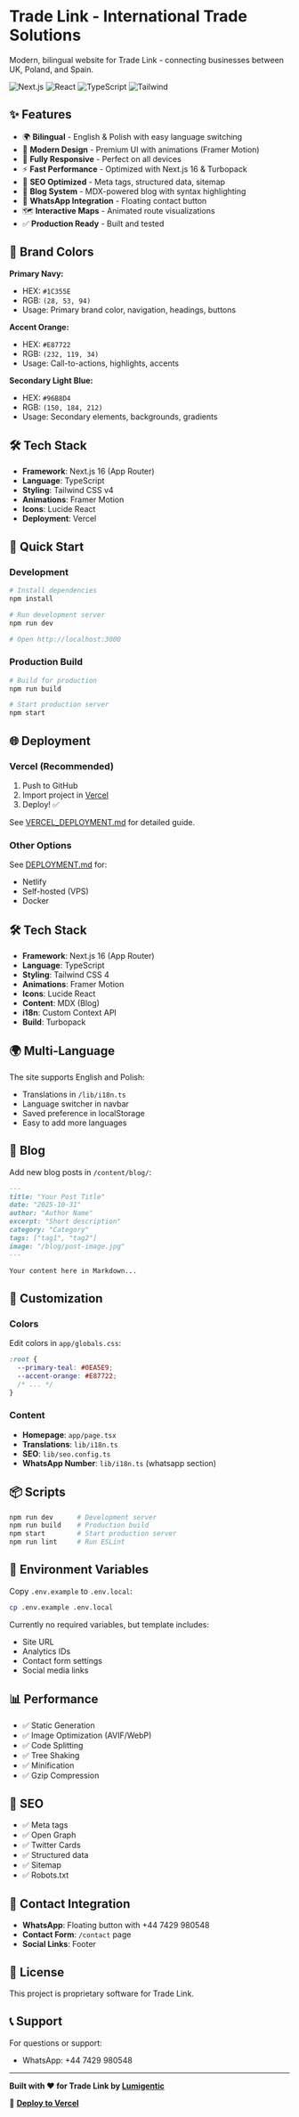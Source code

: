 # Trade Link - International Trade Solutions

Modern, bilingual website for Trade Link - connecting businesses between UK, Poland, and Spain.

![Next.js](https://img.shields.io/badge/Next.js-16.0-black)
![React](https://img.shields.io/badge/React-19.2-blue)
![TypeScript](https://img.shields.io/badge/TypeScript-5-blue)
![Tailwind](https://img.shields.io/badge/Tailwind-4-38bdf8)

## ✨ Features

- 🌍 **Bilingual** - English & Polish with easy language switching
- 🎨 **Modern Design** - Premium UI with animations (Framer Motion)
- 📱 **Fully Responsive** - Perfect on all devices
- ⚡ **Fast Performance** - Optimized with Next.js 16 & Turbopack
- 🎯 **SEO Optimized** - Meta tags, structured data, sitemap
- 📝 **Blog System** - MDX-powered blog with syntax highlighting
- 💬 **WhatsApp Integration** - Floating contact button
- 🗺️ **Interactive Maps** - Animated route visualizations
- ✅ **Production Ready** - Built and tested

## 🎨 Brand Colors

**Primary Navy:**
- HEX: `#1C355E`
- RGB: `(28, 53, 94)`
- Usage: Primary brand color, navigation, headings, buttons

**Accent Orange:**
- HEX: `#E87722`
- RGB: `(232, 119, 34)`
- Usage: Call-to-actions, highlights, accents

**Secondary Light Blue:**
- HEX: `#96B8D4`
- RGB: `(150, 184, 212)`
- Usage: Secondary elements, backgrounds, gradients

## 🛠️ Tech Stack

- **Framework**: Next.js 16 (App Router)
- **Language**: TypeScript
- **Styling**: Tailwind CSS v4
- **Animations**: Framer Motion
- **Icons**: Lucide React
- **Deployment**: Vercel

## 🚀 Quick Start

### Development

```bash
# Install dependencies
npm install

# Run development server
npm run dev

# Open http://localhost:3000
```

### Production Build

```bash
# Build for production
npm run build

# Start production server
npm start
```

## 🌐 Deployment

### Vercel (Recommended)

1. Push to GitHub
2. Import project in [Vercel](https://vercel.com)
3. Deploy! ✅

See [VERCEL_DEPLOYMENT.md](VERCEL_DEPLOYMENT.md) for detailed guide.

### Other Options

See [DEPLOYMENT.md](DEPLOYMENT.md) for:
- Netlify
- Self-hosted (VPS)
- Docker

## 🛠️ Tech Stack

- **Framework**: Next.js 16 (App Router)
- **Language**: TypeScript
- **Styling**: Tailwind CSS 4
- **Animations**: Framer Motion
- **Icons**: Lucide React
- **Content**: MDX (Blog)
- **i18n**: Custom Context API
- **Build**: Turbopack

## 🌍 Multi-Language

The site supports English and Polish:

- Translations in `/lib/i18n.ts`
- Language switcher in navbar
- Saved preference in localStorage
- Easy to add more languages

## 📝 Blog

Add new blog posts in `/content/blog/`:

```markdown
---
title: "Your Post Title"
date: "2025-10-31"
author: "Author Name"
excerpt: "Short description"
category: "Category"
tags: ["tag1", "tag2"]
image: "/blog/post-image.jpg"
---

Your content here in Markdown...
```

## 🎨 Customization

### Colors

Edit colors in `app/globals.css`:

```css
:root {
  --primary-teal: #0EA5E9;
  --accent-orange: #E87722;
  /* ... */
}
```

### Content

- **Homepage**: `app/page.tsx`
- **Translations**: `lib/i18n.ts`
- **SEO**: `lib/seo.config.ts`
- **WhatsApp Number**: `lib/i18n.ts` (whatsapp section)

## 📦 Scripts

```bash
npm run dev      # Development server
npm run build    # Production build
npm start        # Start production server
npm run lint     # Run ESLint
```

## 🔧 Environment Variables

Copy `.env.example` to `.env.local`:

```bash
cp .env.example .env.local
```

Currently no required variables, but template includes:
- Site URL
- Analytics IDs
- Contact form settings
- Social media links

## 📊 Performance

- ✅ Static Generation
- ✅ Image Optimization (AVIF/WebP)
- ✅ Code Splitting
- ✅ Tree Shaking
- ✅ Minification
- ✅ Gzip Compression

## 🎯 SEO

- ✅ Meta tags
- ✅ Open Graph
- ✅ Twitter Cards
- ✅ Structured data
- ✅ Sitemap
- ✅ Robots.txt

## 📱 Contact Integration

- **WhatsApp**: Floating button with +44 7429 980548
- **Contact Form**: `/contact` page
- **Social Links**: Footer

## 📄 License

This project is proprietary software for Trade Link.

## 📞 Support

For questions or support:
- WhatsApp: +44 7429 980548

---

**Built with ❤️ for Trade Link by [Lumigentic](https://lumigentic.com)**

🚀 **[Deploy to Vercel](https://vercel.com/new)**
